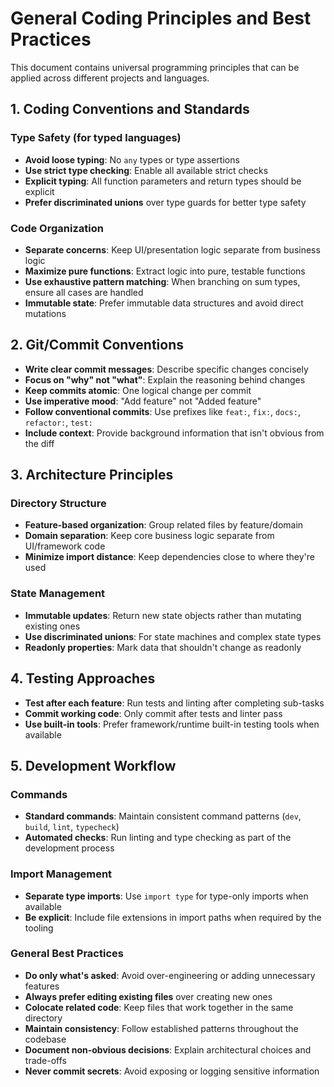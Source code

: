 # General Coding Principles and Best Practices

This document contains universal programming principles that can be applied across different projects and languages.

## 1. Coding Conventions and Standards

### Type Safety (for typed languages)
- **Avoid loose typing**: No `any` types or type assertions
- **Use strict type checking**: Enable all available strict checks
- **Explicit typing**: All function parameters and return types should be explicit
- **Prefer discriminated unions** over type guards for better type safety

### Code Organization
- **Separate concerns**: Keep UI/presentation logic separate from business logic
- **Maximize pure functions**: Extract logic into pure, testable functions
- **Use exhaustive pattern matching**: When branching on sum types, ensure all cases are handled
- **Immutable state**: Prefer immutable data structures and avoid direct mutations

## 2. Git/Commit Conventions

- **Write clear commit messages**: Describe specific changes concisely
- **Focus on "why" not "what"**: Explain the reasoning behind changes
- **Keep commits atomic**: One logical change per commit
- **Use imperative mood**: "Add feature" not "Added feature"
- **Follow conventional commits**: Use prefixes like `feat:`, `fix:`, `docs:`, `refactor:`, `test:`
- **Include context**: Provide background information that isn't obvious from the diff

## 3. Architecture Principles

### Directory Structure
- **Feature-based organization**: Group related files by feature/domain
- **Domain separation**: Keep core business logic separate from UI/framework code
- **Minimize import distance**: Keep dependencies close to where they're used

### State Management
- **Immutable updates**: Return new state objects rather than mutating existing ones
- **Use discriminated unions**: For state machines and complex state types
- **Readonly properties**: Mark data that shouldn't change as readonly

## 4. Testing Approaches

- **Test after each feature**: Run tests and linting after completing sub-tasks
- **Commit working code**: Only commit after tests and linter pass
- **Use built-in tools**: Prefer framework/runtime built-in testing tools when available

## 5. Development Workflow

### Commands
- **Standard commands**: Maintain consistent command patterns (`dev`, `build`, `lint`, `typecheck`)
- **Automated checks**: Run linting and type checking as part of the development process

### Import Management
- **Separate type imports**: Use `import type` for type-only imports when available
- **Be explicit**: Include file extensions in import paths when required by the tooling

### General Best Practices
- **Do only what's asked**: Avoid over-engineering or adding unnecessary features
- **Always prefer editing existing files** over creating new ones
- **Colocate related code**: Keep files that work together in the same directory
- **Maintain consistency**: Follow established patterns throughout the codebase
- **Document non-obvious decisions**: Explain architectural choices and trade-offs
- **Never commit secrets**: Avoid exposing or logging sensitive information
